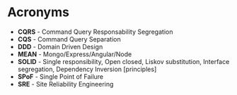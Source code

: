 # Acronyms

- **CQRS** - Command Query Responsability Segregation
- **CQS** - Command Query Separation
- **DDD** - Domain Driven Design
- **MEAN** - Mongo/Express/Angular/Node
- **SOLID** - Single responsibility, Open closed, Liskov substitution, Interface segregation, Dependency Inversion [principles]
- **SPoF** - Single Point of Failure
- **SRE** - Site Reliability Engineering

